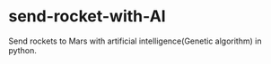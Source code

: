 # send-rocket-with-AI
Send rockets to Mars with artificial intelligence(Genetic algorithm) in python.

